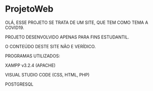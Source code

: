 # ProjetoWeb
OLÁ, ESSE PROJETO SE TRATA DE UM SITE, QUE TEM COMO TEMA A COVID19. 

PROJETO DESENVOLVIDO APENAS PARA FINS ESTUDANTIL.

O CONTEÚDO DESTE SITE NÃO E VERÍDICO.



PROGRAMAS UTILIZADOS:

  XAMPP v3.2.4 (APACHE)
  
  VISUAL STUDIO CODE (CSS, HTML, PHP)
  
  POSTGRESQL
